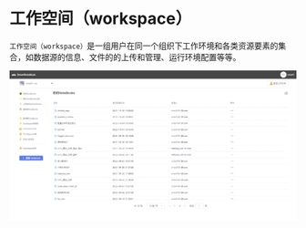 # 工作空间（workspace）

`工作空间（workspace）`是一组用户在同一个组织下工作环境和各类资源要素的集合，如数据源的信息、文件的的上传和管理、运行环境配置等等。

![](/assets/ws.png)

